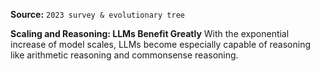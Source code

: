 **Source:** `2023 survey & evolutionary tree`

**Scaling and Reasoning: LLMs Benefit Greatly**
With the exponential increase of model scales, LLMs become especially capable of reasoning like arithmetic reasoning and commonsense reasoning.
